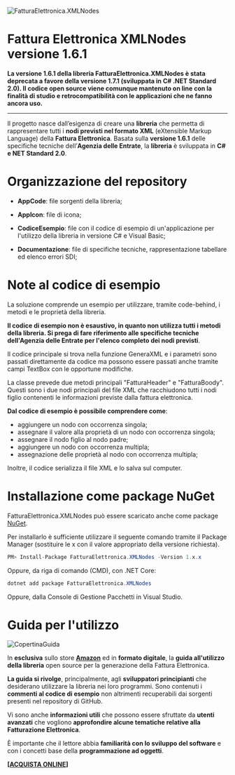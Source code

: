 ![FatturaElettronica.XMLNodes](https://etabetaweb.files.wordpress.com/2018/11/fattura-elettronica.jpg)


# Fattura Elettronica XMLNodes versione 1.6.1

**La versione 1.6.1 della libreria FatturaElettronica.XMLNodes è stata deprecata a favore della versione 1.7.1 (sviluppata in C# .NET Standard 2.0). Il codice open source viene comunque mantenuto on line con la finalità di studio e retrocompatibilità con le applicazioni che ne fanno ancora uso.**

------

Il progetto nasce dall’esigenza di creare una **libreria** che permetta di rappresentare tutti i **nodi previsti nel formato XML** (eXtensible Markup Language) della **Fattura Elettronica**. Basata sulla **versione 1.6.1** delle specifiche tecniche  dell’**Agenzia delle Entrate**, la **libreria** è sviluppata in **C# e NET Standard 2.0**.



# Organizzazione del repository

- **AppCode**: file sorgenti della libreria;

- **AppIcon**: file di icona;

- **CodiceEsempio**: file con il codice di esempio di un'applicazione per l'utilizzo della libreria in versione C# e Visual Basic;

- **Documentazione**: file di specifiche tecniche, rappresentazione tabellare ed elenco errori SDI;

  

# Note al codice di esempio

La soluzione comprende un esempio per utilizzare, tramite code-behind, i metodi e le proprietà della libreria.

**Il codice di esempio non è esaustivo, in quanto non utilizza tutti i metodi della libreria. Si prega di fare riferimento alle specifiche tecniche dell'Agenzia delle Entrate per l'elenco completo dei nodi previsti**.

Il codice principale si trova nella funzione GeneraXML e i parametri sono passati direttamente da codice ma possono essere passati anche tramite campi TextBox con le opportune modifiche.

La classe prevede due metodi principali "FatturaHeader" e "FatturaBoody". Questi sono i due nodi principali del file XML che racchiudono tutti i nodi figlio contenenti le informazioni previste dalla fattura elettronica.

**Dal codice di esempio è possibile comprendere come**:

- aggiungere un nodo con occorrenza singola;
- assegnare il valore alla proprietà di un nodo con occorrenza singola;
- assegnare il nodo figlio al nodo padre;
- aggiungere un nodo con occorrenza multipla;
- assegnazione delle proprietà al nodo con occorrenza multipla;

Inoltre, il codice serializza il file XML e lo salva sul computer.



# Installazione come package NuGet

FatturaElettronica.XMLNodes può essere scaricato anche come package [NuGet](https://www.nuget.org/packages/FatturaElettronica.XMLNodes/1.6.1). 

Per installarlo è sufficiente utilizzare il seguente comando tramite il Package Manager (sostituire le x con il valore appropriato della versione richiesta).

```c#
PM> Install-Package FatturaElettronica.XMLNodes -Version 1.x.x
```

Oppure, da riga di comando (CMD), con .NET Core:

```c#
dotnet add package FatturaElettronica.XMLNodes
```

Oppure, dalla Console di Gestione Pacchetti in Visual Studio.



# Guida per l'utilizzo

![CopertinaGuida](https://etabetaweb.files.wordpress.com/2021/05/cover-fatturaelettronica.xmlnodes-v1.6.1.jpg?w=640)

In **esclusiva** sullo store **[Amazon](https://amzn.to/3u7Dg44)** ed in **formato digitale**, la **guida all'utilizzo della libreria** open source per la generazione della Fattura Elettronica.

**La guida si rivolge**, principalmente, agli **sviluppatori principianti** che desiderano utilizzare la libreria nei loro programmi. Sono contenuti i **commenti al codice di esempio** non altrimenti recuperabili dai sorgenti presenti nel repository di GitHub.

Vi sono anche **informazioni utili** che possono essere sfruttate da **utenti avanzati** che vogliono **approfondire alcune tematiche relative alla Fatturazione Elettronica**.

È importante che il lettore abbia **familiarità con lo sviluppo del software** e con i concetti base della **programmazione ad oggetti**.

**[[ACQUISTA ONLINE](https://amzn.to/3u7Dg44)]**



